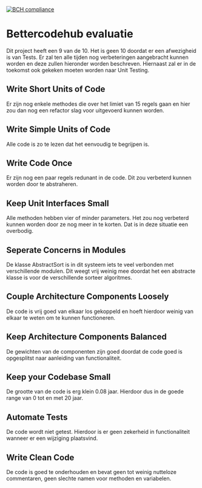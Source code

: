 [![BCH compliance](https://bettercodehub.com/edge/badge/HanzehogeschoolSICT/Sorting)](https://bettercodehub.com/)
# Bettercodehub evaluatie
Dit project heeft een 9 van de 10. Het is geen 10 doordat er een afwezigheid is van Tests. Er zal ten alle tijden nog verbeteringen aangebracht kunnen worden en deze zullen hieronder worden beschreven. Hiernaast zal er in de toekomst ook gekeken moeten worden naar Unit Testing.


## Write Short Units of Code
Er zijn nog enkele methodes die over het limiet van 15 regels gaan en hier zou dan nog een refactor slag voor uitgevoerd kunnen worden.

## Write Simple Units of Code
Alle code is zo te lezen dat het eenvoudig te begrijpen is.

## Write Code Once
Er zijn nog een paar regels redunant in de code. Dit zou verbeterd kunnen worden door te abstraheren.

## Keep Unit Interfaces Small
Alle methoden hebben vier of minder parameters. Het zou nog verbeterd kunnen worden door ze nog meer in te korten. Dat is in deze situatie een overbodig.

## Seperate Concerns in Modules
De klasse AbstractSort is in dit systeem iets te veel verbonden met verschillende modulen. Dit weegt vrij weinig mee doordat het een abstracte klasse is voor de verschillende sorteer algoritmes.

## Couple Architecture Components Loosely
De code is vrij goed van elkaar los gekoppeld en hoeft hierdoor weinig van elkaar te weten om te kunnen functioneren.

## Keep Architecture Components Balanced
De gewichten van de componenten zijn goed doordat de code goed is opgesplitst naar aanleiding van functionaliteit.

## Keep your Codebase Small
De grootte van de code is erg klein 0.08 jaar. Hierdoor dus in de goede range van 0 tot en met 20 jaar.

## Automate Tests
De code wordt niet getest. Hierdoor is er geen zekerheid in functionaliteit wanneer er een wijziging plaatsvind.

## Write Clean Code
De code is goed te onderhouden en bevat geen tot weinig nutteloze commentaren, geen slechte namen voor methoden en variabelen.